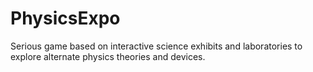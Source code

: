 # PhysicsExpo
Serious game based on interactive science exhibits and laboratories to explore alternate physics theories and devices.
